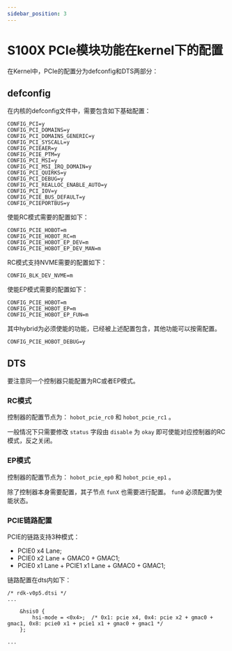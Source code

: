 ```yaml
---
sidebar_position: 3
---
```

# S100X PCIe模块功能在kernel下的配置

在Kernel中，PCIe的配置分为defconfig和DTS两部分：

## defconfig

在内核的defconfig文件中，需要包含如下基础配置：

```shell
CONFIG_PCI=y
CONFIG_PCI_DOMAINS=y
CONFIG_PCI_DOMAINS_GENERIC=y
CONFIG_PCI_SYSCALL=y
CONFIG_PCIEAER=y
CONFIG_PCIE_PTM=y
CONFIG_PCI_MSI=y
CONFIG_PCI_MSI_IRQ_DOMAIN=y
CONFIG_PCI_QUIRKS=y
CONFIG_PCI_DEBUG=y
CONFIG_PCI_REALLOC_ENABLE_AUTO=y
CONFIG_PCI_IOV=y
CONFIG_PCIE_BUS_DEFAULT=y
CONFIG_PCIEPORTBUS=y
```

使能RC模式需要的配置如下：

```shell
CONFIG_PCIE_HOBOT=m
CONFIG_PCIE_HOBOT_RC=m
CONFIG_PCIE_HOBOT_EP_DEV=m
CONFIG_PCIE_HOBOT_EP_DEV_MAN=m
```

RC模式支持NVME需要的配置如下：

```shell
CONFIG_BLK_DEV_NVME=m
```

使能EP模式需要的配置如下：

```shell
CONFIG_PCIE_HOBOT=m
CONFIG_PCIE_HOBOT_EP=m
CONFIG_PCIE_HOBOT_EP_FUN=m
```

其中hybrid为必须使能的功能，已经被上述配置包含，其他功能可以按需配置。

```shell
CONFIG_PCIE_HOBOT_DEBUG=y
```

## DTS
要注意同一个控制器只能配置为RC或者EP模式。

### RC模式

控制器的配置节点为： `hobot_pcie_rc0` 和 `hobot_pcie_rc1` 。

一般情况下只需要修改 `status` 字段由 `disable` 为 `okay` 即可使能对应控制器的RC模式，反之关闭。

### EP模式

控制器的配置节点为： `hobot_pcie_ep0` 和 `hobot_pcie_ep1` 。

除了控制器本身需要配置，其子节点 `funX` 也需要进行配置。
`fun0` 必须配置为使能状态。

### PCIE链路配置
PCIE的链路支持3种模式：
- PCIE0 x4 Lane;
- PCIE0 x2 Lane + GMAC0 + GMAC1;
- PCIE0 x1 Lane + PCIE1 x1 Lane + GMAC0 + GMAC1;

链路配置在dts内如下：
```dts
/* rdk-v0p5.dtsi */
...

    &hsis0 {
        hsi-mode = <0x4>;  /* 0x1: pcie x4, 0x4: pcie x2 + gmac0 + gmac1, 0x8: pcie0 x1 + pcie1 x1 + gmac0 + gmac1 */
    };

...
```
